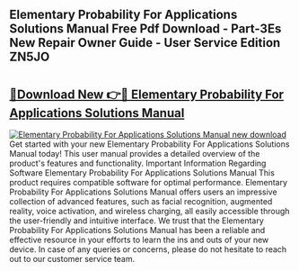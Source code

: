 ## Elementary Probability For Applications Solutions Manual Free Pdf Download - Part-3Es New Repair Owner Guide - User Service Edition ZN5JO

# <h2><a href="http://bc63506.oget.top/?id=Elementary+Probability+For+Applications+Solutions+Manual">🔗Download New 👉🔴 Elementary Probability For Applications Solutions Manual</a></h2>

[![Elementary Probability For Applications Solutions Manual new download](https://i.imgur.com/5g1atiW.png)](http://bc63506.oget.top/?id=Elementary+Probability+For+Applications+Solutions+Manual)
Get started with your new Elementary Probability For Applications Solutions Manual today! This user manual provides a detailed overview of the product's features and functionality. Important Information Regarding Software Elementary Probability For Applications Solutions Manual This product requires compatible software for optimal performance. Elementary Probability For Applications Solutions Manual offers users an impressive collection of advanced features, such as facial recognition, augmented reality, voice activation, and wireless charging, all easily accessible through the user-friendly and intuitive interface. We trust that the Elementary Probability For Applications Solutions Manual has been a reliable and effective resource in your efforts to learn the ins and outs of your new device. In case of any queries or concerns, please do not hesitate to reach out to our customer service team.

